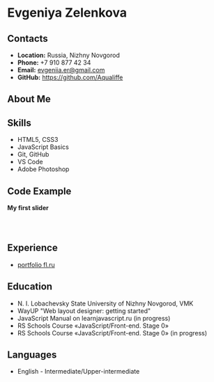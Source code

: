 # Evgeniya Zelenkova

## Contacts
* **Location:** Russia, Nizhny Novgorod
* **Phone:** +7 910 877 42 34
* **Email:** evgeniia.er@gmail.com
* **GitHub:** https://github.com/Aqualiffe

## About Me

## Skills
* HTML5, CSS3
* JavaScript Basics
* Git, GitHub
* VS Code
* Adobe Photoshop

## Code Example
**My first slider**
```javascript




```

## Experience
* [portfolio fl.ru](https://www.fl.ru/users/alberta/portfolio/)

## Education
* N. I. Lobachevsky State University of Nizhny Novgorod, VMK
* WayUP "Web layout designer: getting started"
* JavaScript Manual on learnjavascript.ru (in progress)
* RS Schools Course «JavaScript/Front-end. Stage 0» 
* RS Schools Course «JavaScript/Front-end. Stage 0» (in progress)

## Languages
* English - Intermediate/Upper-intermediate
